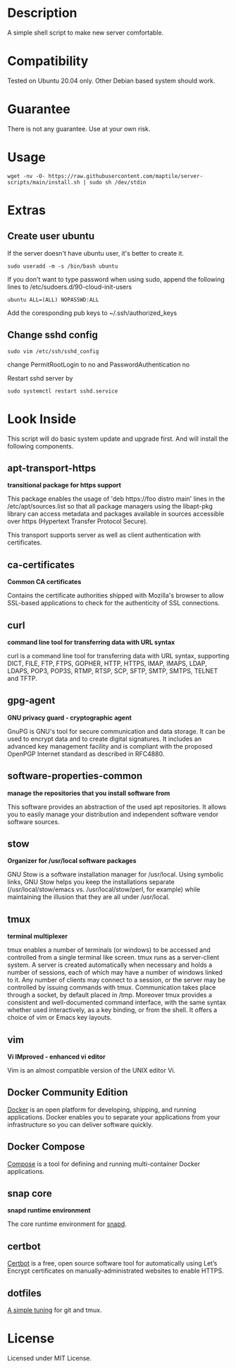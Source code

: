 # Description

A simple shell script to make new server comfortable.

# Compatibility

Tested on Ubuntu 20.04 only. Other Debian based system should work.

# Guarantee

There is not any guarantee. Use at your own risk.

# Usage

```
wget -nv -O- https://raw.githubusercontent.com/maptile/server-scripts/main/install.sh | sudo sh /dev/stdin
```

# Extras

## Create user ubuntu

If the server doesn't have ubuntu user, it's better to create it.

```
sudo useradd -m -s /bin/bash ubuntu
```

If you don't want to type password when using sudo, append the following lines to /etc/sudoers.d/90-cloud-init-users

```
ubuntu ALL=(ALL) NOPASSWD:ALL
```

Add the coresponding pub keys to ~/.ssh/authorized_keys

## Change sshd config

```
sudo vim /etc/ssh/sshd_config
```

change PermitRootLogin to no and PasswordAuthentication no

Restart sshd server by

```
sudo systemctl restart sshd.service
```

# Look Inside

This script will do basic system update and upgrade first. And will install the following components.

## apt-transport-https

**transitional package for https support**

This package enables the usage of 'deb https://foo distro main' lines in the /etc/apt/sources.list so that all package managers using the libapt-pkg library can access metadata and packages available in sources accessible over https (Hypertext Transfer Protocol Secure).

This transport supports server as well as client authentication with certificates.

## ca-certificates

**Common CA certificates**

Contains the certificate authorities shipped with Mozilla's browser to allow SSL-based applications to check for the authenticity of SSL connections.

## curl

**command line tool for transferring data with URL syntax**

curl is a command line tool for transferring data with URL syntax, supporting DICT, FILE, FTP, FTPS, GOPHER, HTTP, HTTPS, IMAP, IMAPS, LDAP, LDAPS, POP3, POP3S, RTMP, RTSP, SCP, SFTP, SMTP, SMTPS, TELNET and TFTP.

## gpg-agent

**GNU privacy guard - cryptographic agent**

GnuPG is GNU's tool for secure communication and data storage. It can be used to encrypt data and to create digital signatures. It includes an advanced key management facility and is compliant with the proposed OpenPGP Internet standard as described in RFC4880.

## software-properties-common

**manage the repositories that you install software from**

This software provides an abstraction of the used apt repositories. It allows you to easily manage your distribution and independent software vendor software sources.

## stow

**Organizer for /usr/local software packages**

GNU Stow is a software installation manager for /usr/local. Using symbolic links, GNU Stow helps you keep the installations separate (/usr/local/stow/emacs vs. /usr/local/stow/perl, for example) while maintaining the illusion that they are all under /usr/local.

## tmux

**terminal multiplexer**

tmux enables a number of terminals (or windows) to be accessed and controlled from a single terminal like screen. tmux runs as a server-client system. A server is created automatically when necessary and holds a number of sessions, each of which may have a number of windows linked to it. Any number of clients may connect to a session, or the server may be controlled by issuing commands with tmux. Communication takes place through a socket, by default placed in /tmp. Moreover tmux provides a consistent and well-documented command interface, with the same syntax whether used interactively, as a key binding, or from the shell. It offers a choice of vim or Emacs key layouts.

## vim

**Vi IMproved - enhanced vi editor**

Vim is an almost compatible version of the UNIX editor Vi.

## Docker Community Edition

[Docker](https://docs.docker.com/get-docker/) is an open platform for developing, shipping, and running applications. Docker enables you to separate your applications from your infrastructure so you can deliver software quickly.

## Docker Compose

[Compose](https://docs.docker.com/compose/) is a tool for defining and running multi-container Docker applications.

## snap core

**snapd runtime environment**

The core runtime environment for [snapd](https://snapcraft.io/).

## certbot

[Certbot](https://certbot.eff.org) is a free, open source software tool for automatically using Let’s Encrypt certificates on manually-administrated websites to enable HTTPS.

## dotfiles

[A simple tuning](https://github.com/maptile/dotfiles) for git and tmux.

# License

Licensed under MIT License.
